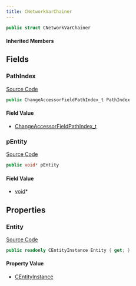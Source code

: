 ```yaml
---
title: CNetworkVarChainer
---
```


```csharp
public struct CNetworkVarChainer
```

#### Inherited Members

## Fields

### PathIndex

[Source Code](https://github.com/swiftly-solution/swiftlys2/blob/main/managed/src/SwiftlyS2.Shared/Natives/Structs/CNetworkVarChainer.cs#L18)

```csharp
public ChangeAccessorFieldPathIndex_t PathIndex
```

#### Field Value

- [ChangeAccessorFieldPathIndex_t](/docs/api/shared/natives/changeaccessorfieldpathindex_t)

### pEntity

[Source Code](https://github.com/swiftly-solution/swiftlys2/blob/main/managed/src/SwiftlyS2.Shared/Natives/Structs/CNetworkVarChainer.cs#L16)

```csharp
public void* pEntity
```

#### Field Value

- [void](https://learn.microsoft.com/dotnet/api/system.void)*

## Properties

### Entity

[Source Code](https://github.com/swiftly-solution/swiftlys2/blob/main/managed/src/SwiftlyS2.Shared/Natives/Structs/CNetworkVarChainer.cs#L21)

```csharp
public readonly CEntityInstance Entity { get; }
```

#### Property Value

- [CEntityInstance](/docs/api/shared/schemadefinitions/centityinstance)

